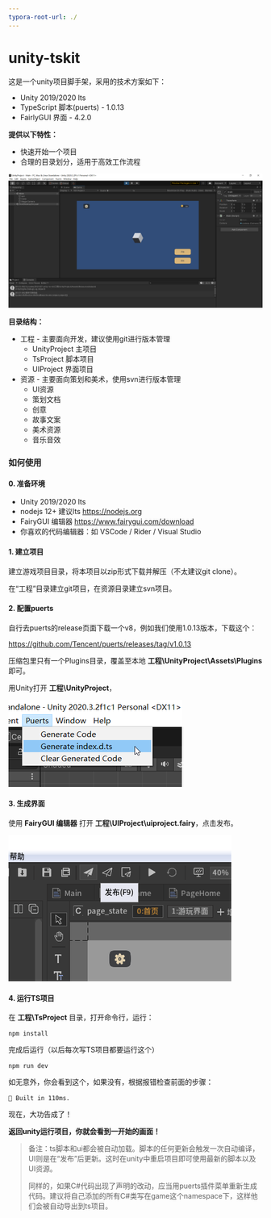 ```yaml
---
typora-root-url: ./
---
```


# unity-tskit



这是一个unity项目脚手架，采用的技术方案如下：

* Unity 2019/2020 lts
* TypeScript 脚本(puerts) - 1.0.13
* FairlyGUI 界面 - 4.2.0



**提供以下特性：**

* 快速开始一个项目
* 合理的目录划分，适用于高效工作流程



![screenshot](README.assets/screenshot.png)





**目录结构：**

* 工程 - 主要面向开发，建议使用git进行版本管理
  * UnityProject 主项目
  * TsProject 脚本项目
  * UIProject 界面项目
* 资源 - 主要面向策划和美术，使用svn进行版本管理
  * UI资源
  * 策划文档
  * 创意
  * 故事文案
  * 美术资源
  * 音乐音效





### 如何使用



#### 0. 准备环境

* Unity 2019/2020 lts
* nodejs 12+ 建议lts  https://nodejs.org
* FairyGUI 编辑器 https://www.fairygui.com/download
* 你喜欢的代码编辑器：如 VSCode / Rider / Visual Studio



#### 1. 建立项目

建立游戏项目目录，将本项目以zip形式下载并解压（不太建议git clone）。

在“工程”目录建立git项目，在资源目录建立svn项目。



#### 2. 配置puerts

自行去puerts的release页面下载一个v8，例如我们使用1.0.13版本，下载这个：

https://github.com/Tencent/puerts/releases/tag/v1.0.13

压缩包里只有一个Plugins目录，覆盖至本地 **工程\UnityProject\Assets\Plugins** 即可。



用Unity打开 **工程\UnityProject**，

![screenshot-1](README.assets/screenshot-1.png)



#### 3. 生成界面

使用 **FairyGUI 编辑器** 打开 **工程\UIProject\uiproject.fairy**，点击发布。

![screenshot-2](README.assets/screenshot-2.png)



#### 4. 运行TS项目

在 **工程\TsProject** 目录，打开命令行，运行：

```shell
npm install
```

完成后运行（以后每次写TS项目都要运行这个）

```shell
npm run dev
```

如无意外，你会看到这个，如果没有，根据报错检查前面的步骤：

```shell
🔨 Built in 110ms.
```

现在，大功告成了！

**返回unity运行项目，你就会看到一开始的画面！**



> 备注：ts脚本和ui都会被自动加载。脚本的任何更新会触发一次自动编译，UI则是在“发布”后更新。这时在unity中重启项目即可使用最新的脚本以及UI资源。
>
> 同样的，如果C#代码出现了声明的改动，应当用puerts插件菜单重新生成代码。建议将自己添加的所有C#类写在game这个namespace下，这样他们会被自动导出到ts项目。

